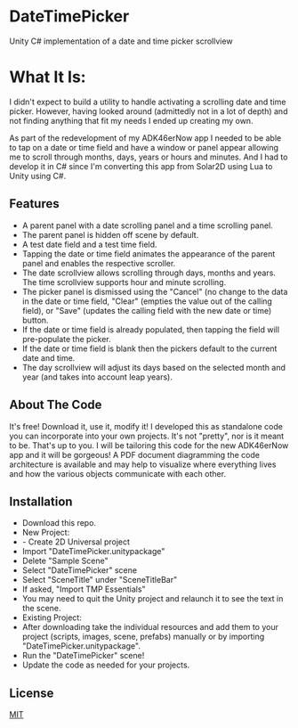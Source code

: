 # DateTimePicker
Unity C# implementation of a date and time picker scrollview

# What It Is:

I didn't expect to build a utility to handle activating a scrolling date and time picker. However, having looked around (admittedly not in a lot of depth) and not finding anything that fit my needs I ended up creating my own.

As part of the redevelopment of my ADK46erNow app I needed to be able to tap on a date or time field and have a window or panel appear allowing me to scroll through months, days, years or hours and minutes. And I had to develop it in C# since I'm converting this app from Solar2D using Lua to Unity using C#.

## Features

<ul>
<li>A parent panel with a date scrolling panel and a time scrolling panel.</li>
<li>The parent panel is hidden off scene by default.</li>
<li>A test date field and a test time field.</li>
<li>Tapping the date or time field animates the appearance of the parent panel and enables the respective scroller.</li>
<li>The date scrollview allows scrolling through days, months and years. The time scrollview supports hour and minute scrolling.</li>
<li>The picker panel is dismissed using the "Cancel" (no change to the data in the date or time field, "Clear" (empties the value out of the calling field), or "Save" (updates the calling field with the new date or time) button.</li>
<li>If the date or time field is already populated, then tapping the field will pre-populate the picker.</li>
<li>If the date or time field is blank then the pickers default to the current date and time.</li>
<li>The day scrollview will adjust its days based on the selected month and year (and takes into account leap years).</li>
</ul>

## About The Code

It's free! Download it, use it, modify it!
I developed this as standalone code you can incorporate into your own projects. It's not "pretty", nor is it meant to be. That's up to you. I will be tailoring this code for the new ADK46erNow app and it will be gorgeous!
A PDF document diagramming the code architecture is available and may help to visualize where everything lives and how the various objects communicate with each other.

## Installation

<ul>
<li>Download this repo.</li>
<li>New Project:</li>
<li>- Create 2D Universal project</li>
<li>Import "DateTimePicker.unitypackage"</li>
<li>Delete "Sample Scene"</li>
<li>Select "DateTimePicker" scene</li>
<li>Select "SceneTitle" under "SceneTitleBar"</li>
<li>If asked, "Import TMP Essentials"</li>
<li>You may need to quit the Unity project and relaunch it to see the text in the scene.</li>
<li>Existing Project:</li>
<li>After downloading take the individual resources and add them to your project (scripts, images, scene, prefabs) manually or by importing "DateTimePicker.unitypackage".</li>
<li>Run the "DateTimePicker" scene!</li>
<li>Update the code as needed for your projects.</li>
</ul>

## License

[MIT](https://choosealicense.com/licenses/mit/)
